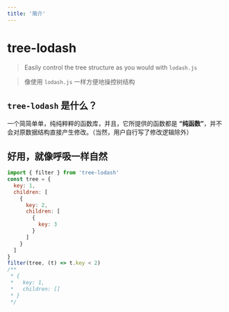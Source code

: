 ```yaml
---
title: '简介'
---
```


# tree-lodash

> Easily control the tree structure as you would with `lodash.js`

> 像使用 `lodash.js` 一样方便地操控树结构

## `tree-lodash` 是什么？

一个简简单单，纯纯粹粹的函数库，并且，它所提供的函数都是 **“纯函数”**，并不会对原数据结构直接产生修改。（当然，用户自行写了修改逻辑除外）

## 好用，就像呼吸一样自然

```js
import { filter } from 'tree-lodash'
const tree = {
  key: 1,
  children: [
    {
      key: 2,
      children: [
        {
          key: 3
        }
      ]
    }
  ]
}
filter(tree, (t) => t.key < 2)
/**
 * {
 *   key: 1,
 *   children: []
 * }
 */
```
